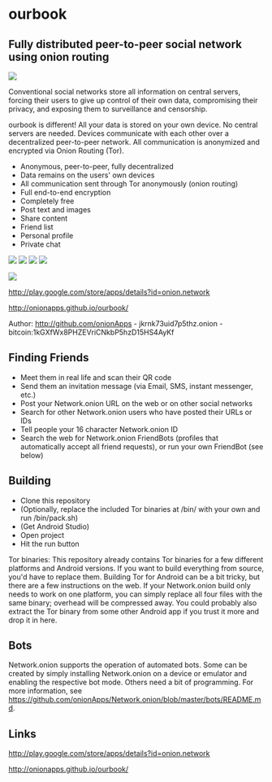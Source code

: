 # ourbook

## Fully distributed peer-to-peer social network using onion routing

![](https://raw.githubusercontent.com/onionApps/Network.onion/master/gfx/netfungra9.png)

Conventional social networks store all information on central servers, forcing their users to give up control of their own data, compromising their privacy, and exposing them to surveillance and censorship.

ourbook is different! All your data is stored on your own device. No central servers are needed. Devices communicate with each other over a decentralized peer-to-peer network. All communication is anonymized and encrypted via Onion Routing (Tor).

- Anonymous, peer-to-peer, fully decentralized
- Data remains on the users' own devices
- All communication sent through Tor anonymously (onion routing)
- Full end-to-end encryption
- Completely free
- Post text and images
- Share content
- Friend list
- Personal profile
- Private chat


![](https://raw.githubusercontent.com/onionApps/Network.onion/master/gfx/s0.png)
![](https://raw.githubusercontent.com/onionApps/Network.onion/master/gfx/s1.png)
![](https://raw.githubusercontent.com/onionApps/Network.onion/master/gfx/s2.png)
![](https://raw.githubusercontent.com/onionApps/Network.onion/master/gfx/s3.png)


![](https://raw.githubusercontent.com/onionApps/Network.onion/master/gfx/network01edit.jpg)



http://play.google.com/store/apps/details?id=onion.network

http://onionapps.github.io/ourbook/

Author: http://github.com/onionApps - jkrnk73uid7p5thz.onion - bitcoin:1kGXfWx8PHZEVriCNkbP5hzD15HS4AyKf




## Finding Friends
- Meet them in real life and scan their QR code
- Send them an invitation message (via Email, SMS, instant messenger, etc.)
- Post your Network.onion URL on the web or on other social networks
- Search for other Network.onion users who have posted their URLs or IDs
- Tell people your 16 character Network.onion ID
- Search the web for Network.onion FriendBots (profiles that automatically accept all friend requests), or run your own FriendBot (see below)



## Building
- Clone this repository
- (Optionally, replace the included Tor binaries at /bin/ with your own and run /bin/pack.sh)
- (Get Android Studio)
- Open project
- Hit the run button

Tor binaries: This repository already contains Tor binaries for a few different platforms and Android versions. If you want to build everything from source, you'd have to replace them. Building Tor for Android can be a bit tricky, but there are a few instructions on the web. If your Network.onion build only needs to work on one platform, you can simply replace all four files with the same binary; overhead will be compressed away. You could probably also extract the Tor binary from some other Android app if you trust it more and drop it in here. 



## Bots
Network.onion supports the operation of automated bots. Some can be created by simply installing Network.onion on a device or emulator and enabling the respective bot mode. Others need a bit of programming. For more information, see https://github.com/onionApps/Network.onion/blob/master/bots/README.md.




## Links

http://play.google.com/store/apps/details?id=onion.network

http://onionapps.github.io/ourbook/

